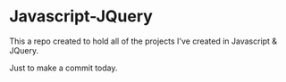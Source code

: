 # Javascript-JQuery

This a repo created to hold all of the projects I've created in Javascript & JQuery.


Just to make a commit today.


